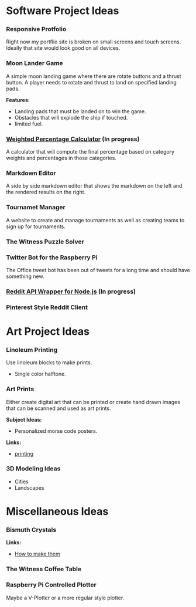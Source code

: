 # Software Project Ideas

### Responsive Protfolio

Right now my portflio site is broken on small screens and touch screens.  Ideally that site would look good on all devices.

### Moon Lander Game

A simple moon landing game where there are rotate buttons and a thrust button.  A player needs to rotate and thrust to land on specified landing pads.

**Features:**

- Landing pads that must be landed on to win the game.
- Obstacles that will explode the ship if touched.
- limited fuel.

### [Weighted Percentage Calculator](https://github.com/vicjohnson1213/Weighted-Percentage-Calculator) (In progress)

A calculator that will compute the final percentage based on category weights and percentages in those categories.

### Markdown Editor

A side by side markdown editor that shows the markdown on the left and the rendered results on the right.

### Tournamet Manager

A website to create and manage tournaments as well as creating teams to sign up for tournaments.

### The Witness Puzzle Solver

### Twitter Bot for the Raspberry Pi

The Office tweet bot has been out of tweets for a long time and should have something new.

### [Reddit API Wrapper for Node.js](https://github.com/vicjohnson1213/Reddit-API) (In progress)

### Pinterest Style Reddit Client

# Art Project Ideas

### Linoleum Printing

Use linoleum blocks to make prints.

- Single color halftone.

### Art Prints

Either create digital art that can be printed or create hand drawn images that can be scanned and used as art prints.

**Subject Ideas:**

- Personalized morse code posters.

**Links:**

- [printing](iprintfromhome.com)

### 3D Modeling Ideas

- Cities
- Landscapes

# Miscellaneous Ideas

### Bismuth Crystals

**Links:**

- [How to make them](https://www.reddit.com/r/woahdude/comments/2pvhfh/bismuth_crystal_i_made_it_took_about_30_min/cn0noa8/)

### The Witness Coffee Table

### Raspberry Pi Controlled Plotter

Maybe a V-Plotter or a more regular style plotter.

